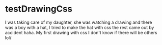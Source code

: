 # testDrawingCss
<p>I was taking care of my daughter, she was watching a drawing and there was a boy with a hat, 
  I tried to make the hat with css the rest came out by accident haha. My first drawing with css I don't know if there will be others lol/<p>
    <img src="" alt="">
